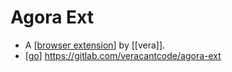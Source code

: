 # Agora Ext

- A [[browser extension]] by [[vera]].
- [[go]] https://gitlab.com/veracantcode/agora-ext


[//begin]: # "Autogenerated link references for markdown compatibility"
[browser extension]: browser-extension "Browser Extension"
[go]: go "Go"
[//end]: # "Autogenerated link references"